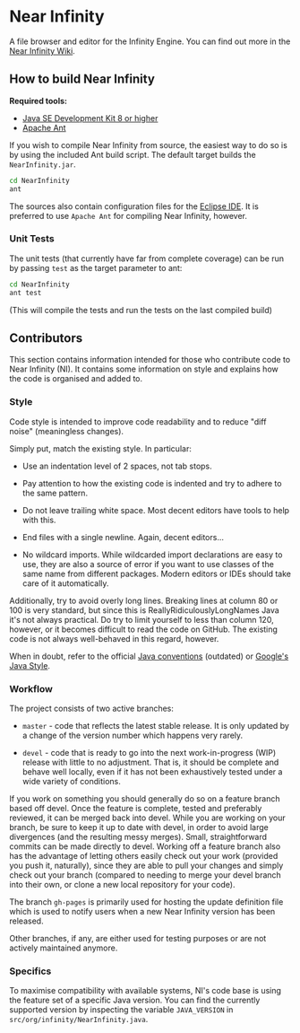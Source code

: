 # Near Infinity

A file browser and editor for the Infinity Engine. You can find out more in 
the [Near Infinity Wiki](https://github.com/NearInfinityBrowser/NearInfinity/wiki).

## How to build Near Infinity

**Required tools:**
- [Java SE Development Kit 8 or higher](http://www.oracle.com/technetwork/java/javase/downloads/index.html)
- [Apache Ant](http://ant.apache.org/)

If you wish to compile Near Infinity from source, the easiest way to do so is 
by using the included Ant build script. The default target builds the `NearInfinity.jar`.

```bash
cd NearInfinity
ant
```

The sources also contain configuration files for the [Eclipse IDE](http://www.eclipse.org/).
It is preferred to use `Apache Ant` for compiling Near Infinity, however.

### Unit Tests

The unit tests (that currently have far from complete coverage) can be run by 
passing `test` as the target parameter to ant:

```bash
cd NearInfinity
ant test
```
(This will compile the tests and run the tests on the last compiled build)

## Contributors

This section contains information intended for those who contribute
code to Near Infinity (NI). It contains some information on style and
explains how the code is organised and added to.

### Style

Code style is intended to improve code readability and to reduce
"diff noise" (meaningless changes).

Simply put, match the existing style. In particular:

* Use an indentation level of 2 spaces, not tab stops.

* Pay attention to how the existing code is indented and try to adhere
  to the same pattern.

* Do not leave trailing white space. Most decent editors have tools to
  help with this.

* End files with a single newline. Again, decent editors...

* No wildcard imports. While wildcarded import declarations are easy to
  use, they are also a source of error if you want to use classes of
  the same name from different packages. Modern editors or IDEs should
  take care of it automatically.

Additionally, try to avoid overly long lines. Breaking lines at column
80 or 100 is very standard, but since this is ReallyRidiculouslyLongNames
Java it's not always practical. Do try to limit yourself to less than
column 120, however, or it becomes difficult to read the code on
GitHub. The existing code is not always well-behaved in this regard,
however.

When in doubt, refer to the official
[Java conventions](http://www.oracle.com/technetwork/java/javase/documentation/codeconvtoc-136057.html) (outdated)
or [Google's Java Style](http://google-styleguide.googlecode.com/svn/trunk/javaguide.html).

### Workflow

The project consists of two active branches:

* `master` - code that reflects the latest stable release. It is only
  updated by a change of the version number which happens very rarely.

* `devel` - code that is ready to go into the next work-in-progress (WIP)
  release with little to no adjustment. That is, it should be complete and
  behave well locally, even if it has not been exhaustively tested under a
  wide variety of conditions.

If you work on something you should generally do so on a feature
branch based off devel. Once the feature is complete, tested and
preferably reviewed, it can be merged back into devel. While you are
working on your branch, be sure to keep it up to date with devel, in
order to avoid large divergences (and the resulting messy
merges). Small, straightforward commits can be made directly to
devel. Working off a feature branch also has the advantage of letting
others easily check out your work (provided you push it, naturally),
since they are able to pull your changes and simply check out your
branch (compared to needing to merge your devel branch into their own,
or clone a new local repository for your code).

The branch `gh-pages` is primarily used for hosting the update definition
file which is used to notify users when a new Near Infinity version has been
released.

Other branches, if any, are either used for testing purposes or are not 
actively maintained anymore.

### Specifics

To maximise compatibility with available systems, NI's code base is using the
feature set of a specific Java version. You can find the currently supported
version by inspecting the variable `JAVA_VERSION` in `src/org/infinity/NearInfinity.java`.
